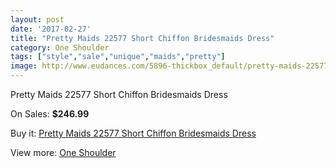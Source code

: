 ```yaml
---
layout: post
date: '2017-02-27'
title: "Pretty Maids 22577 Short Chiffon Bridesmaids Dress"
category: One Shoulder
tags: ["style","sale","unique","maids","pretty"]
image: http://www.eudances.com/5896-thickbox_default/pretty-maids-22577-short-chiffon-bridesmaids-dress.jpg
---
```

Pretty Maids 22577 Short Chiffon Bridesmaids Dress

On Sales: **$246.99**
<a href="https://www.eudances.com/en/one-shoulder/2079-pretty-maids-22577-short-chiffon-bridesmaids-dress.html"><amp-img layout="responsive" width="600" height="600" src="//www.eudances.com/5896-thickbox_default/pretty-maids-22577-short-chiffon-bridesmaids-dress.jpg" alt="Pretty Maids 22577 Short Chiffon Bridesmaids Dress 0" /></a>
<a href="https://www.eudances.com/en/one-shoulder/2079-pretty-maids-22577-short-chiffon-bridesmaids-dress.html"><amp-img layout="responsive" width="600" height="600" src="//www.eudances.com/5898-thickbox_default/pretty-maids-22577-short-chiffon-bridesmaids-dress.jpg" alt="Pretty Maids 22577 Short Chiffon Bridesmaids Dress 1" /></a>
<a href="https://www.eudances.com/en/one-shoulder/2079-pretty-maids-22577-short-chiffon-bridesmaids-dress.html"><amp-img layout="responsive" width="600" height="600" src="//www.eudances.com/5897-thickbox_default/pretty-maids-22577-short-chiffon-bridesmaids-dress.jpg" alt="Pretty Maids 22577 Short Chiffon Bridesmaids Dress 2" /></a>

Buy it: [Pretty Maids 22577 Short Chiffon Bridesmaids Dress](https://www.eudances.com/en/one-shoulder/2079-pretty-maids-22577-short-chiffon-bridesmaids-dress.html "Pretty Maids 22577 Short Chiffon Bridesmaids Dress")

View more: [One Shoulder](https://www.eudances.com/en/23-one-shoulder "One Shoulder")